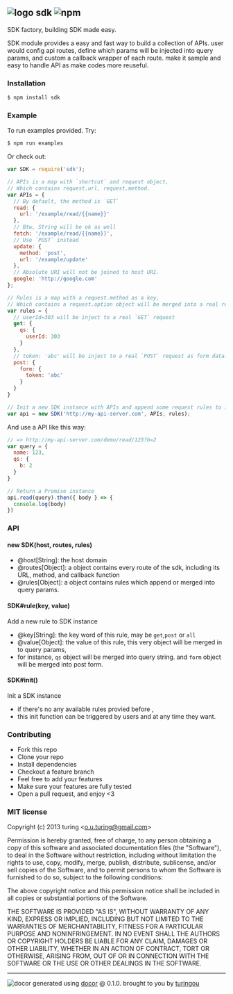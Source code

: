 ## ![logo](https://cdn1.iconfinder.com/data/icons/Real-Estate-png/65/Factory.png) sdk ![npm](https://badge.fury.io/js/sdk.png)

SDK factory, building SDK made easy.

SDK module provides a easy and fast way to build a collection of APIs. user would config api routes, define which params will be injected into query params, and custom a callback wrapper of each route. make it sample and easy to handle API as make codes more reuseful.

### Installation
````bash
$ npm install sdk
````

### Example
To run examples provided. Try:

```bash
$ npm run examples
```

Or check out:

```js
var SDK = require('sdk');

// APIs is a map with `shortcut` and request object,
// Which contains request.url, request.method.
var APIs = {
  // By default, the method is `GET`
  read: {
    url: '/example/read/{{name}}'
  },
  // Btw, String will be ok as well
  fetch: '/example/read/{{name}}',
  // Use `POST` instead
  update: {
    method: 'post',
    url: '/example/update'
  },
  // Absolute URI will not be joined to host URI.
  google: 'http://google.com'
};

// Rules is a map with a request.method as a key,
// Which contains a request.option object will be merged into a real request.
var rules = {
  // userId=303 will be inject to a real `GET` request 
  get: {
    qs: {
      userId: 303
    }
  },
  // token: 'abc' will be inject to a real `POST` request as form data.
  post: {
    form: {
      token: 'abc' 
    }
  }
}

// Init a new SDK instance with APIs and append some request rules to it.
var api = new SDK('http://my-api-server.com', APIs, rules);
```
And use a API like this way:

```js
// => http://my-api-server.com/demo/read/123?b=2
var query = {
  name: 123,
  qs: {
    b: 2
  }
}

// Return a Promise instance
api.read(query).then({ body } => {
  console.log(body)
})
```

### API

#### new SDK(host, routes, rules)

- @host[String]: the host domain
- @routes[Object]: a object contains every route of the sdk, including its URL, method, and callback function
- @rules[Object]: a object contains rules which append or merged into query params.

#### SDK#rule(key, value)
Add a new rule to SDK instance

- @key[String]: the key word of this rule, may be `get`,`post` or `all`
- @value[Object]: the value of this rule, this very object will be merged in to query params,
- for instance, `qs` object will be merged into query string. and `form` object will be merged into post form.

#### SDK#init()
Init a SDK instance

- if there's no any available rules provied before ,
- this init function can be triggered by users and at any time they want.

### Contributing
- Fork this repo
- Clone your repo
- Install dependencies
- Checkout a feature branch
- Feel free to add your features
- Make sure your features are fully tested
- Open a pull request, and enjoy <3

### MIT license
Copyright (c) 2013 turing &lt;o.u.turing@gmail.com&gt;

Permission is hereby granted, free of charge, to any person obtaining a copy
of this software and associated documentation files (the "Software"), to deal
in the Software without restriction, including without limitation the rights
to use, copy, modify, merge, publish, distribute, sublicense, and/or sell
copies of the Software, and to permit persons to whom the Software is
furnished to do so, subject to the following conditions:

The above copyright notice and this permission notice shall be included in
all copies or substantial portions of the Software.

THE SOFTWARE IS PROVIDED "AS IS", WITHOUT WARRANTY OF ANY KIND, EXPRESS OR
IMPLIED, INCLUDING BUT NOT LIMITED TO THE WARRANTIES OF MERCHANTABILITY,
FITNESS FOR A PARTICULAR PURPOSE AND NONINFRINGEMENT. IN NO EVENT SHALL THE
AUTHORS OR COPYRIGHT HOLDERS BE LIABLE FOR ANY CLAIM, DAMAGES OR OTHER
LIABILITY, WHETHER IN AN ACTION OF CONTRACT, TORT OR OTHERWISE, ARISING FROM,
OUT OF OR IN CONNECTION WITH THE SOFTWARE OR THE USE OR OTHER DEALINGS IN
THE SOFTWARE.

---
![docor](https://cdn1.iconfinder.com/data/icons/windows8_icons_iconpharm/26/doctor.png)
generated using [docor](https://github.com/turingou/docor.git) @ 0.1.0. brought to you by [turingou](https://github.com/turingou)

